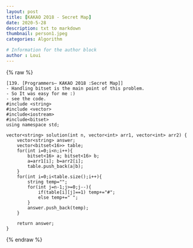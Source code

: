 ```yaml
---
layout: post
title: [KAKAO 2018 - Secret Map]
date: 2020-5-28
description: txt to markdown
thumbnail: person1.jpeg
categories: Algorithm

# Information for the author block
author : Loui
---
```


{% raw %}

	﻿[139. [Programmers– KAKAO 2018 :Secret Map]]
	- Handling bitset is the main point of this problem.
	- So It was easy for me :)
	- see the code.
	#include <string>
	#include <vector>
	#include<iostream>
	#include<bitset>
	using namespace std;
	
	vector<string> solution(int n, vector<int> arr1, vector<int> arr2) {
	    vector<string> answer;
	    vector<bitset<16>> table;
	    for(int i=0;i<n;i++){
	        bitset<16> a; bitset<16> b;
	        a=arr1[i]; b=arr2[i];
	        table.push_back(a|b);
	    }
	    for(int i=0;i<table.size();i++){
	        string temp="";
	        for(int j=n-1;j>=0;j--){
	            if(table[i][j]==1) temp+="#";
	            else temp+=" ";
	        }
	        answer.push_back(temp);
	    }
	    
	    return answer;
	}
	
{% endraw %}

